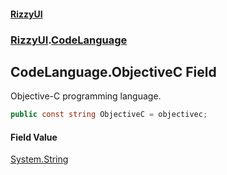 #### [RizzyUI](index 'index')
### [RizzyUI](RizzyUI 'RizzyUI').[CodeLanguage](RizzyUI.CodeLanguage 'RizzyUI.CodeLanguage')

## CodeLanguage.ObjectiveC Field

Objective-C programming language.

```csharp
public const string ObjectiveC = objectivec;
```

#### Field Value
[System.String](https://docs.microsoft.com/en-us/dotnet/api/System.String 'System.String')